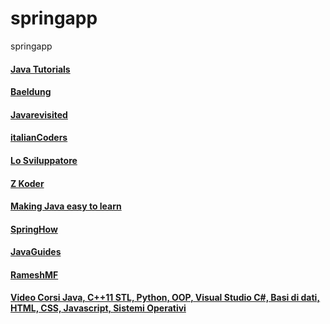 # springapp
springapp


#### [Java Tutorials](https://howtodoinjava.com)

#### [Baeldung](https://baeldung.com)

#### [Javarevisited](https://javarevisited.blogspot.com)

#### [italianCoders](https://italiancoders.it)

#### [Lo Sviluppatore](http://losviluppatore.it)

#### [Z Koder](https://bezkoder.com)

#### [Making Java easy to learn](https://javatechonline.com)

#### [SpringHow](https://springhow.com)

#### [JavaGuides](https://www.javaguides.net)

#### [RameshMF](https://github.com/RameshMF)

#### [Video Corsi Java, C++11 STL, Python, OOP, Visual Studio C#, Basi di dati, HTML, CSS, Javascript, Sistemi Operativi](https://www.youtube.com/channel/UC5_j0dmvXE0xs6ra-clGz4A)
